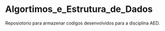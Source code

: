 # Algortimos_e_Estrutura_de_Dados
Reposiotorio para armazenar codigos desenvolvidos para a disciplina AED.
